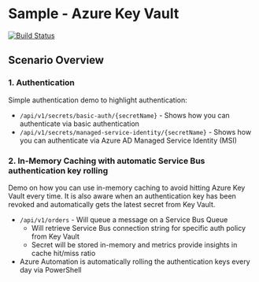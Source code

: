 # Sample - Azure Key Vault
[![Build Status](https://travis-ci.org/tomkerkhove/sample-azure-key-vault.svg?branch=master)](https://travis-ci.org/tomkerkhove/sample-azure-key-vault)

## Scenario Overview

### 1. Authentication
Simple authentication demo to highlight authentication:
- `/api/v1/secrets/basic-auth/{secretName}` - Shows how you can authenticate via basic authentication
- `/api/v1/secrets/managed-service-identity/{secretName}` - Shows how you can authenticate via Azure AD Managed Service Identity (MSI)

### 2. In-Memory Caching with automatic Service Bus authentication key rolling
Demo on how you can use in-memory caching to avoid hitting Azure Key Vault every time. It is also aware when an authentication key has been revoked and automatically gets the latest secret from Key Vault.

- `/api/v1/orders` - Will queue a message on a Service Bus Queue
    - Will retrieve Service Bus connection string for specific auth policy from Key Vault
    - Secret will be stored in-memory and metrics provide insights in cache hit/miss ratio
- Azure Automation is automatically rolling the authentication keys every day via PowerShell
